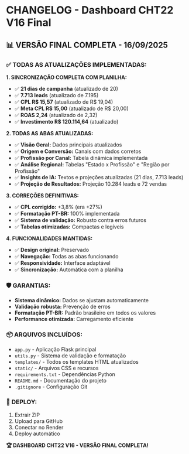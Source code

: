 # CHANGELOG - Dashboard CHT22 V16 Final

## 📊 **VERSÃO FINAL COMPLETA - 16/09/2025**

### ✅ **TODAS AS ATUALIZAÇÕES IMPLEMENTADAS:**

**1. SINCRONIZAÇÃO COMPLETA COM PLANILHA:**
- ✅ **21 dias de campanha** (atualizado de 20)
- ✅ **7.713 leads** (atualizado de 7.195)
- ✅ **CPL R$ 15,57** (atualizado de R$ 19,04)
- ✅ **Meta CPL R$ 15,00** (atualizado de R$ 20,00)
- ✅ **ROAS 2,24** (atualizado de 2,32)
- ✅ **Investimento R$ 120.114,64** (atualizado)

**2. TODAS AS ABAS ATUALIZADAS:**
- ✅ **Visão Geral:** Dados principais atualizados
- ✅ **Origem e Conversão:** Canais com dados corretos
- ✅ **Profissão por Canal:** Tabela dinâmica implementada
- ✅ **Análise Regional:** Tabelas "Estado x Profissão" e "Região por Profissão"
- ✅ **Insights de IA:** Textos e projeções atualizadas (21 dias, 7.713 leads)
- ✅ **Projeção de Resultados:** Projeção 10.284 leads e 72 vendas

**3. CORREÇÕES DEFINITIVAS:**
- ✅ **CPL corrigido:** +3,8% (era +27%)
- ✅ **Formatação PT-BR:** 100% implementada
- ✅ **Sistema de validação:** Robusto contra erros futuros
- ✅ **Tabelas otimizadas:** Compactas e legíveis

**4. FUNCIONALIDADES MANTIDAS:**
- ✅ **Design original:** Preservado
- ✅ **Navegação:** Todas as abas funcionando
- ✅ **Responsividade:** Interface adaptável
- ✅ **Sincronização:** Automática com a planilha

### 🛡️ **GARANTIAS:**
- **Sistema dinâmico:** Dados se ajustam automaticamente
- **Validação robusta:** Prevenção de erros
- **Formatação PT-BR:** Padrão brasileiro em todos os valores
- **Performance otimizada:** Carregamento eficiente

### 📦 **ARQUIVOS INCLUÍDOS:**
- `app.py` - Aplicação Flask principal
- `utils.py` - Sistema de validação e formatação
- `templates/` - Todos os templates HTML atualizados
- `static/` - Arquivos CSS e recursos
- `requirements.txt` - Dependências Python
- `README.md` - Documentação do projeto
- `.gitignore` - Configuração Git

### 🚀 **DEPLOY:**
1. Extrair ZIP
2. Upload para GitHub
3. Conectar no Render
4. Deploy automático

**🏆 DASHBOARD CHT22 V16 - VERSÃO FINAL COMPLETA!**

